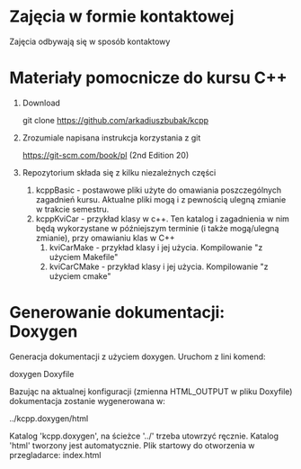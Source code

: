 # Zajęcia w formie kontaktowej

Zajęcia odbywają się w sposób kontaktowy


# Materiały pomocnicze do kursu C++

1. Download

   git clone https://github.com/arkadiuszbubak/kcpp

2. Zrozumiale napisana instrukcja korzystania z git

   https://git-scm.com/book/pl  (2nd Edition 20)

3. Repozytorium składa się z kilku niezależnych części

	1. kcppBasic - postawowe pliki użyte do omawiania poszczególnych zagadnień kursu. Aktualne pliki mogą i z pewnością ulegną zmianie w trakcie semestru.
	2. kcppKviCar - przykład klasy w c++. Ten katalog i zagadnienia w nim będą wykorzystane w późniejszym terminie (i także mogą/ulegną zmianie), przy omawianiu klas w C++
		1. kviCarMake  - przykład klasy i jej użycia. Kompilowanie "z użyciem Makefile"
		2. kviCarCMake - przykład klasy i jej użycia. Kompilowanie "z użyciem cmake"

# Generowanie dokumentacji: Doxygen

  Generacja dokumentacji z użyciem doxygen. Uruchom z lini komend:
  
  doxygen Doxyfile

  Bazując na aktualnej konfiguracji (zmienna HTML_OUTPUT w pliku Doxyfile) dokumentacja zostanie wygenerowana w:
  
  ../kcpp.doxygen/html
  
  Katalog 'kcpp.doxygen', na ścieżce '../' trzeba utowrzyć ręcznie. Katalog 'html' tworzony jest automatycznie. Plik startowy do otworzenia w przegladarce: index.html
